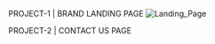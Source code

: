 PROJECT-1 | BRAND LANDING PAGE
![Landing_Page](https://github.com/user-attachments/assets/d3941f3c-c525-4b9c-b08c-830d4c51b0f0)

PROJECT-2 | CONTACT US PAGE


